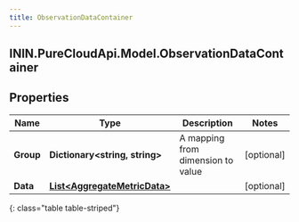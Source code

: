 ```yaml
---
title: ObservationDataContainer
---
```

## ININ.PureCloudApi.Model.ObservationDataContainer

## Properties

|Name | Type | Description | Notes|
|------------ | ------------- | ------------- | -------------|
| **Group** | **Dictionary&lt;string, string&gt;** | A mapping from dimension to value | [optional] |
| **Data** | [**List&lt;AggregateMetricData&gt;**](AggregateMetricData.html) |  | [optional] |
{: class="table table-striped"}


